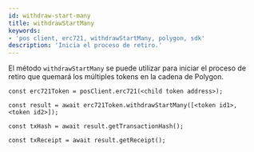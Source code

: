 ```yaml
---
id: withdraw-start-many
title: withdrawStartMany
keywords:
- 'pos client, erc721, withdrawStartMany, polygon, sdk'
description: 'Inicia el proceso de retiro.'
---
```


El método `withdrawStartMany` se puede utilizar para iniciar el proceso de retiro que quemará los múltiples tokens en la cadena de Polygon.

```
const erc721Token = posClient.erc721(<child token address>);

const result = await erc721Token.withdrawStartMany([<token id1>, <token id2>]);

const txHash = await result.getTransactionHash();

const txReceipt = await result.getReceipt();

```
